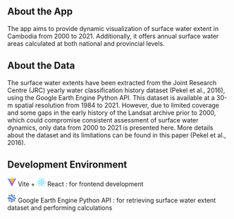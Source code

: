 ## About the App
The app aims to provide dynamic visualization of surface water extent in Cambodia from 2000 to 2021. Additionally, it offers annual surface water areas calculated at both national and provincial levels.

## About the Data
The surface water extents have been extracted from the Joint Research Centre (JRC) yearly water classification history dataset (Pekel et al., 2016), using the Google Earth Engine Python API. This dataset is available at a 30-m spatial resolution from 1984 to 2021. However, due to limited coverage and some gaps in the early history of the Landsat archive prior to 2000, which could compromise consistent assessment of surface water dynamics, only data from 2000 to 2021 is presented here. More details about the dataset and its limitations can be found in this paper (Pekel et al., 2016).

## Development Environment
<img src="./data/img/Vitejs-logo.svg" alt="Vite Logo" width="20"/> Vite + <img src="./data/img/React-logo.svg" alt="React Logo" width="20"/> React : for frontend development

<img src="./data/img/google-earth-engine_logo.svg" alt="Google Earth Engine Logo" width="20"/> Google Earth Engine Python API : for retrieving surface water extent dataset and performing calculations

